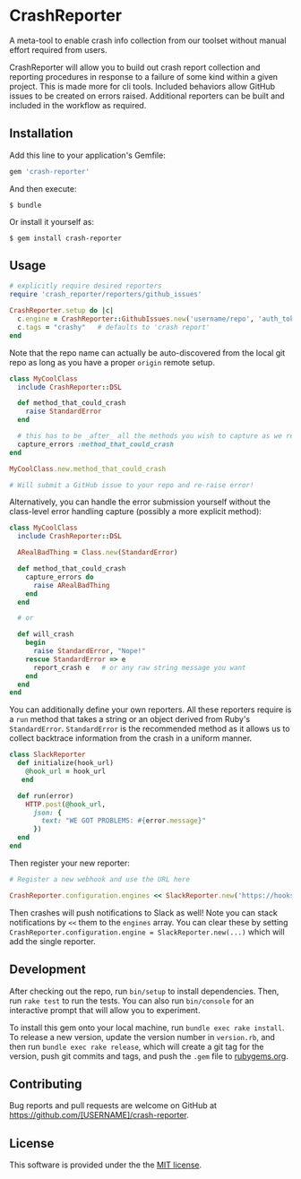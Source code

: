 # CrashReporter

A meta-tool to enable crash info collection from our toolset without manual effort required from users.

CrashReporter will allow you to build out crash report collection and reporting procedures in response to a failure of some kind within a given project. This is made more for cli tools. Included behaviors allow GitHub issues to be created on errors raised. Additional reporters can be built and included in the workflow as required.

## Installation

Add this line to your application's Gemfile:

```ruby
gem 'crash-reporter'
```

And then execute:

    $ bundle

Or install it yourself as:

    $ gem install crash-reporter

## Usage

```ruby
# explicitly require desired reporters
require 'crash_reporter/reporters/github_issues'

CrashReporter.setup do |c|
  c.engine = CrashReporter::GithubIssues.new('username/repo', 'auth_token')
  c.tags = "crashy"   # defaults to 'crash report'
end
```

Note that the repo name can actually be auto-discovered from the local git repo as long as you have a proper `origin` remote setup.

```ruby
class MyCoolClass
  include CrashReporter::DSL

  def method_that_could_crash
    raise StandardError
  end

  # this has to be _after_ all the methods you wish to capture as we redefine the methods to include error capturing
  capture_errors :method_that_could_crash
end

MyCoolClass.new.method_that_could_crash

# Will submit a GitHub issue to your repo and re-raise error!
```

Alternatively, you can handle the error submission yourself without the class-level error handling capture (possibly a more explicit method):

```ruby
class MyCoolClass
  include CrashReporter::DSL

  ARealBadThing = Class.new(StandardError)

  def method_that_could_crash
    capture_errors do
      raise ARealBadThing
    end
  end

  # or

  def will_crash
    begin
      raise StandardError, "Nope!"
    rescue StandardError => e
      report_crash e   # or any raw string message you want
    end
  end
end
```

You can additionally define your own reporters. All these reporters require is a `run` method that takes a string or an object derived from Ruby's `StandardError`. `StandardError` is the recommended method as it allows us to collect backtrace information from the crash in a uniform manner.

```ruby
class SlackReporter
  def initialize(hook_url)
    @hook_url = hook_url
   end

  def run(error)
    HTTP.post(@hook_url,
      json: {
        text: "WE GOT PROBLEMS: #{error.message}"
      })
  end
end
```

Then register your new reporter:

```ruby
# Register a new webhook and use the URL here

CrashReporter.configuration.engines << SlackReporter.new('https://hooks.slack.com/services/T00000000/B00000000/XXXXXXXXXXXXXXXXXXXXXXXX')
```

Then crashes will push notifications to Slack as well! Note you can stack notifications by `<<` them to the `engines` array. You can clear these by setting `CrashReporter.configuration.engine = SlackReporter.new(...)` which will add the single reporter.

## Development

After checking out the repo, run `bin/setup` to install dependencies. Then, run `rake test` to run the tests. You can also run `bin/console` for an interactive prompt that will allow you to experiment.

To install this gem onto your local machine, run `bundle exec rake install`. To release a new version, update the version number in `version.rb`, and then run `bundle exec rake release`, which will create a git tag for the version, push git commits and tags, and push the `.gem` file to [rubygems.org](https://rubygems.org).

## Contributing

Bug reports and pull requests are welcome on GitHub at https://github.com/[USERNAME]/crash-reporter.

## License

This software is provided under the the [MIT license](LICENSE).
